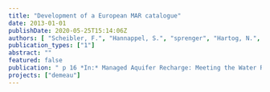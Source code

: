```yaml
---
title: "Development of a European MAR catalogue"
date: 2013-01-01
publishDate: 2020-05-25T15:14:06Z
authors: [ "Scheibler, F.", "Hannappel, S.", "sprenger", "Hartog, N.", "Grützmacher, G.", "Reger, C.", "Huber, A.", "Rejman-Rasinska, E.", "Hernández-García, M.", "Vilanova, E." ]
publication_types: ["1"]
abstract: ""
featured: false
publication: " p 16 *In:* Managed Aquifer Recharge: Meeting the Water Resource Challenge on Managed Aquifer Recharge (ISMAR8). Beijing, PR China. 15-19 October 2013"
projects: ["demeau"]
---
```



